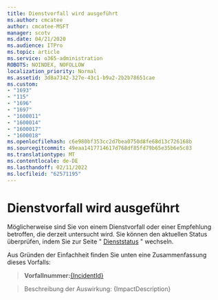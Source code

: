 ```yaml
---
title: Dienstvorfall wird ausgeführt
ms.author: cmcatee
author: cmcatee-MSFT
manager: scotv
ms.date: 04/21/2020
ms.audience: ITPro
ms.topic: article
ms.service: o365-administration
ROBOTS: NOINDEX, NOFOLLOW
localization_priority: Normal
ms.assetid: 3d8a7342-327e-43c1-b9a2-2b2b78651cae
ms.custom:
- "1693"
- "115"
- "1696"
- "1697"
- "1600011"
- "1600014"
- "1600017"
- "1600018"
ms.openlocfilehash: c6e980bf353cc2d7bea0750d8fe68d13c726168b
ms.sourcegitcommit: 49eaa1417714617d768df85fd79b65e35b6e5c83
ms.translationtype: MT
ms.contentlocale: de-DE
ms.lasthandoff: 02/11/2022
ms.locfileid: "62571195"
---
```

# <a name="service-incident-in-progress"></a>Dienstvorfall wird ausgeführt

Möglicherweise sind Sie von einem Dienstvorfall oder einer Empfehlung betroffen, die derzeit untersucht wird. Sie können den aktuellen Status überprüfen, indem Sie zur Seite " [Dienststatus](https://admin.microsoft.com/adminportal/home#/servicehealth) " wechseln.
  
Aus Gründen der Einfachheit finden Sie unten eine Zusammenfassung dieses Vorfalls:
  
> **Vorfallnummer:**[{IncidentId}](https://admin.microsoft.com/adminportal/home#/servicehealth)
 
> Beschreibung der Auswirkung: {ImpactDescription}
